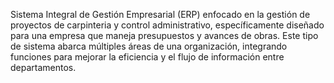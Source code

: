 Sistema Integral de Gestión Empresarial (ERP) enfocado en la gestión de proyectos de carpinteria y control administrativo, específicamente diseñado para 
una empresa que maneja presupuestos y avances de obras. Este tipo de sistema abarca múltiples áreas de una organización, integrando funciones para mejorar 
la eficiencia y el flujo de información entre departamentos.
